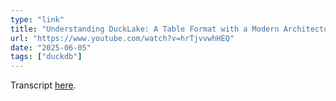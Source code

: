```yaml
---
type: "link"
title: "Understanding DuckLake: A Table Format with a Modern Architecture"
url: "https://www.youtube.com/watch?v=hrTjvvwhHEQ"
date: "2025-06-05"
tags: ["duckdb"]
---
```


Transcript [here](https://gist.github.com/RobinL/26147dbe5500c6ea63763b2516d9dcc0).
